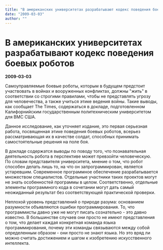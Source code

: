```yaml
---
title: "В американских университетах разрабатывают кодекс поведения боевых роботов"
date: "2009-03-03"
author: ""
---
```


# В американских университетах разрабатывают кодекс поведения боевых роботов

**2009-03-03** 

Самоуправляемые боевые роботы, которым в будущем предстоит участвовать в войнах и вооруженных конфликтах, должны "жить" в соответствии со строгими правилами, чтобы не представлять угрозу для человечества, а также учиться этике ведения войны. Такие выводы, как сообщает The Times, содержаться в докладе, подготовленном Калифорнийским государственным политехническим университетом для ВМС США.

Данное исследование, как уточняет издание, это первая серьезная работа, посвященная этике поведения боевых роботов, всерьез рассматривающая их в качестве солдат, способных принимать самостоятельные решения на поле боя.

В докладе содержатся выводы по поводу того, что познавательная деятельность робота в перспективе может превзойти человеческую. По словам представителя университета, мнение о том, что робот способен делать лишь то, на что он запрограммирован, является устаревшим. Современное программное обеспечение разрабатывается множеством специалистов. Отдельные участники таких проектов могут не знать особенностей программы в целом. Соответственно, отдельные элементы программного кода в сочетании могут дать самый неожиданный результат без соответствующей практической проверки.

Неплохой уровень представлений о природе разума: основанием разумности объявляются ошибки программирования. То, что программисты давно уже не могут писать сознательно - это давно известно. В большинстве случаев они просто не имеют представления о том, что делает каждая конкретная команда языка программирования, почему эти команды связываются между собой определенным образом - они просто не знают языка. Но это вряд ли можно считать достижением и шагом к изобретению искусственного интеллекта.